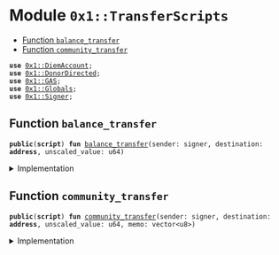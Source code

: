 
<a name="0x1_TransferScripts"></a>

# Module `0x1::TransferScripts`



-  [Function `balance_transfer`](#0x1_TransferScripts_balance_transfer)
-  [Function `community_transfer`](#0x1_TransferScripts_community_transfer)


<pre><code><b>use</b> <a href="DiemAccount.md#0x1_DiemAccount">0x1::DiemAccount</a>;
<b>use</b> <a href="DonorDirected.md#0x1_DonorDirected">0x1::DonorDirected</a>;
<b>use</b> <a href="GAS.md#0x1_GAS">0x1::GAS</a>;
<b>use</b> <a href="Globals.md#0x1_Globals">0x1::Globals</a>;
<b>use</b> <a href="../../../../../../../DPN/releases/artifacts/current/build/MoveStdlib/docs/Signer.md#0x1_Signer">0x1::Signer</a>;
</code></pre>



<a name="0x1_TransferScripts_balance_transfer"></a>

## Function `balance_transfer`



<pre><code><b>public</b>(<b>script</b>) <b>fun</b> <a href="ol_transfer.md#0x1_TransferScripts_balance_transfer">balance_transfer</a>(sender: signer, destination: <b>address</b>, unscaled_value: u64)
</code></pre>



<details>
<summary>Implementation</summary>


<pre><code><b>public</b>(<b>script</b>) <b>fun</b> <a href="ol_transfer.md#0x1_TransferScripts_balance_transfer">balance_transfer</a>(
    sender: signer,
    destination: <b>address</b>,
    unscaled_value: u64,
) {
    // IMPORTANT: the human representation of a value is unscaled.
    // The user which expects <b>to</b> send 10 coins, will input that <b>as</b> an
    // unscaled_value. This <b>script</b> converts it <b>to</b> the Move <b>internal</b> scale
    // by multiplying by COIN_SCALING_FACTOR.
    <b>let</b> value = unscaled_value * <a href="Globals.md#0x1_Globals_get_coin_scaling_factor">Globals::get_coin_scaling_factor</a>();
    <b>let</b> sender_addr = <a href="../../../../../../../DPN/releases/artifacts/current/build/MoveStdlib/docs/Signer.md#0x1_Signer_address_of">Signer::address_of</a>(&sender);
    <b>let</b> sender_balance_pre = <a href="DiemAccount.md#0x1_DiemAccount_balance">DiemAccount::balance</a>&lt;<a href="GAS.md#0x1_GAS">GAS</a>&gt;(sender_addr);
    <b>let</b> destination_balance_pre = <a href="DiemAccount.md#0x1_DiemAccount_balance">DiemAccount::balance</a>&lt;<a href="GAS.md#0x1_GAS">GAS</a>&gt;(destination);

    <b>let</b> with_cap = <a href="DiemAccount.md#0x1_DiemAccount_extract_withdraw_capability">DiemAccount::extract_withdraw_capability</a>(&sender);
    <a href="DiemAccount.md#0x1_DiemAccount_pay_from">DiemAccount::pay_from</a>&lt;<a href="GAS.md#0x1_GAS">GAS</a>&gt;(&with_cap, destination, value, b"balance_transfer", b"");
    <a href="DiemAccount.md#0x1_DiemAccount_restore_withdraw_capability">DiemAccount::restore_withdraw_capability</a>(with_cap);

    <b>assert</b>!(<a href="DiemAccount.md#0x1_DiemAccount_balance">DiemAccount::balance</a>&lt;<a href="GAS.md#0x1_GAS">GAS</a>&gt;(destination) &gt; destination_balance_pre, 01);
    <b>assert</b>!(<a href="DiemAccount.md#0x1_DiemAccount_balance">DiemAccount::balance</a>&lt;<a href="GAS.md#0x1_GAS">GAS</a>&gt;(sender_addr) &lt; sender_balance_pre, 02);
}
</code></pre>



</details>

<a name="0x1_TransferScripts_community_transfer"></a>

## Function `community_transfer`



<pre><code><b>public</b>(<b>script</b>) <b>fun</b> <a href="ol_transfer.md#0x1_TransferScripts_community_transfer">community_transfer</a>(sender: signer, destination: <b>address</b>, unscaled_value: u64, memo: vector&lt;u8&gt;)
</code></pre>



<details>
<summary>Implementation</summary>


<pre><code><b>public</b>(<b>script</b>) <b>fun</b> <a href="ol_transfer.md#0x1_TransferScripts_community_transfer">community_transfer</a>(
    sender: signer,
    destination: <b>address</b>,
    unscaled_value: u64,
    memo: vector&lt;u8&gt;,
) {
    // IMPORTANT: the human representation of a value is unscaled.
    // The user which expects <b>to</b> send 10 coins, will input that <b>as</b> an
    // unscaled_value. This <b>script</b> converts it <b>to</b> the Move <b>internal</b> scale
    // by multiplying by COIN_SCALING_FACTOR.
    <b>let</b> value = unscaled_value * <a href="Globals.md#0x1_Globals_get_coin_scaling_factor">Globals::get_coin_scaling_factor</a>();
    <b>let</b> sender_addr = <a href="../../../../../../../DPN/releases/artifacts/current/build/MoveStdlib/docs/Signer.md#0x1_Signer_address_of">Signer::address_of</a>(&sender);
    <b>assert</b>!(<a href="DonorDirected.md#0x1_DonorDirected_is_comm">DonorDirected::is_comm</a>(sender_addr), 30001);

    // confirm the destination account <b>has</b> a slow wallet
    // TODO: this check only happens in this <b>script</b> since there's
    // a circular dependecy issue <b>with</b> <a href="DiemAccount.md#0x1_DiemAccount">DiemAccount</a> and <a href="DonorDirected.md#0x1_DonorDirected">DonorDirected</a> which impedes
    // checking in <a href="DonorDirected.md#0x1_DonorDirected">DonorDirected</a> <b>module</b>
    <b>assert</b>!(<a href="DiemAccount.md#0x1_DiemAccount_is_slow">DiemAccount::is_slow</a>(destination), 30002);

    <b>let</b> uid = <a href="DonorDirected.md#0x1_DonorDirected_new_timed_transfer">DonorDirected::new_timed_transfer</a>(&sender, destination, value, memo);
    <b>assert</b>!(<a href="DonorDirected.md#0x1_DonorDirected_transfer_is_proposed">DonorDirected::transfer_is_proposed</a>(uid), 30003);
}
</code></pre>



</details>
